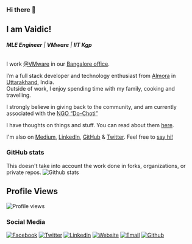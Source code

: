 ### Hi there 👋
## I am Vaidic!
###### ***MLE Engineer*** | ***VMware*** | ***IIT Kgp***

I work [@VMware](//github.com/vmware) in our <a target="_blank" rel="noopener noreferrer" href='//goo.gl/jYvhCn'> Bangalore office</a>.

I’m a full stack developer and technology enthusiast from [Almora](//www.google.co.in/maps/place/Almora) in [Uttarakhand](//www.google.co.in/maps/place/Uttarakhand/), India.
<br/>Outside of work, I enjoy spending time with my family, cooking and travelling.</p>
I strongly believe in giving back to the community, and am currently associated with the [NGO “Do-Choti”](//dochoti.in)

I have thoughts on things and stuff. You can read about them [here](https://vaidicjoshi.in).

I'm also on [Medium](//medium.com/@vaidicjoshi), [LinkedIn](//linkedin.com/in/vaidicjoshi), [GitHub](//github.com/vaidic) & [Twitter](//twitter.com/VaidicJoshi').
Feel free to [say hi!](mailto:contact-me@vaidicjoshi.in)

### GitHub stats
This doesn't take into account the work done in forks, organizations, or private repos.
![Github stats](https://github-readme-stats.vercel.app/api?username=vaidic&theme=vue&show_icons=true)

## Profile Views
![Profile views](https://gpvc.arturio.dev/vaidic)

### Social Media

[![Facebook][1.1]][1]
[![Twitter][2.1]][2]
[![Linkedin][3.1]][3]
[![Website][4.1]][4]
[![Email][5.1]][5]
[![Github][7.1]][7]

<!-- links to social media icons -->
<!-- no need to change these -->

<!-- icons with padding -->

[1.1]: https://i.ibb.co/xSyhNZ2/facebook-f-brands-3.png (Facebook)
[2.1]: https://i.ibb.co/JH8SLwp/twitter-brands-2.png (Twitter)
[3.1]: https://i.ibb.co/9Hm0z6f/linkedin-brands-2.png (Linkedin)
[4.1]: https://i.ibb.co/Qj8nL7d/link-solid-3.png (Website)
[5.1]: https://i.ibb.co/zZh0YKm/envelope-solid-2.png (Email)
[7.1]: https://i.ibb.co/whmTDdy/github-brands-2.png (Github)

<!-- links to your social media accounts -->
<!-- update these accordingly -->

[1]: https://www.facebook.com/er.vaidic/
[2]: http://www.twitter.com/VaidicJoshi
[3]: https://www.linkedin.com/in/vaidicjoshi/
[4]: https://vaidicjoshi.in/
[5]: mailto:vaidic@vaidicjoshi.in
[7]: http://www.github.com/vaidic
